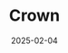 ---  
layout: startup_page  
title: "Crown"  
id: "crown.ovh"  
permalink: "/crowncrown.ovh02042025/"  
website: "https://www.crown.ovh/"  
funding_round: "Seed"  
funding_amount: "€2M"  
investors: "Heartfelt, Kima Ventures, Backbone Ventures, Another.vc, Apok Invest, ZAS Ventures, Prequel VC, Bpifrance, Dr. Marcell Vollmer, Christophe VIllain, Mario Götze"  
about: "Crown offers electronic auctions as an alternative to traditional procurement negotiations, streamlining the process for suppliers and buyers. Its platform aims to create win-win outcomes by fostering fairness, value, and mutual success, moving beyond simply driving down prices. The company plans to expand its offerings with an AI-powered suite for procurement."  
markets: "Procurement, eAuctions, AI"  
hq: "Paris, Île-de-France, France"  
founded_year: ""  
linkedin: ""  
twitter: ""  
instagram: ""  
facebook: ""  
crunchbase: ""  
pitchbook: ""  

date_display: "04-Feb-2025"  
date: "2025-02-04"

# SEO Optimization  
meta_title: "Crown - Seed Funding (€2M)"  
meta_description: "Crown, Crown offers electronic auctions as an alternative to traditional procurement negotiations, streamlining the process for suppliers and buyers. Its pla..."  
meta_keywords: "Crown, Procurement, eAuctions, AI, Seed funding"  
canonical_url: "https://startup.projectstartups.com/crowncrown.ovh02042025/"  
---
